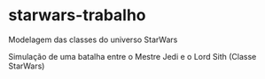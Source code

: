 # starwars-trabalho
  Modelagem das classes do universo StarWars
 
  Simulação de uma batalha entre o Mestre Jedi e o Lord Sith (Classe StarWars)
